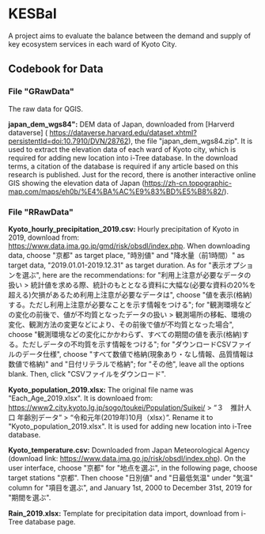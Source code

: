 # KESBal

A project aims to evaluate the balance between the demand and supply of key ecosystem services in each ward of Kyoto City. 

## Codebook for Data

### File "GRawData"

The raw data for QGIS. 

**japan_dem_wgs84":**
DEM data of Japan, downloaded from [Harverd dataverse] ( https://dataverse.harvard.edu/dataset.xhtml?persistentId=doi:10.7910/DVN/28762), the file "japan_dem_wgs84.zip". 
It is used to extract the elevation data of each ward of Kyoto city, which is required for adding new location into i-Tree database. 
In the download terms, a citation of the database is required if any article based on this research is published. 
Just for the record, there is another interactive online GIS showing the elevation data of Japan (https://zh-cn.topographic-map.com/maps/eh0b/%E4%BA%AC%E9%83%BD%E5%B8%82/). 

### File "RRawData"

**Kyoto_hourly_precipitation_2019.csv:**
Hourly precipitation of Kyoto in 2019, download from: https://www.data.jma.go.jp/gmd/risk/obsdl/index.php. When downloading data, choose "京都" as target place, "時別値" and "降水量（前1時間）" as target data, "2019.01.01-2019.12.31" as target duration. 
As for "表示オプションを選ぶ", here are the recommendations: 
for "利用上注意が必要なデータの扱い > 統計値を求める際、統計のもととなる資料に大幅な(必要な資料の20%を超える)欠損があるため利用上注意が必要なデータは", choose "値を表示(格納)する。ただし利用上注意が必要なことを示す情報をつける"; 
for "観測環境などの変化の前後で、値が不均質となったデータの扱い > 観測場所の移転、環境の変化、観測方法の変更などにより、その前後で値が不均質となった場合", choose "観測環境などの変化にかかわらず、すべての期間の値を表示(格納)する。ただしデータの不均質を示す情報をつける"; 
for "ダウンロードCSVファイルのデータ仕様", choose "すべて数値で格納(現象あり・なし情報、品質情報は数値で格納)" and "日付リテラルで格納"; 
for "その他", leave all the options blank. 
Then, click "CSVファイルをダウンロード". 

**Kyoto_population_2019.xlsx:** 
The original file name was "Each_Age_2019.xlsx". It is downloaed from: https://www2.city.kyoto.lg.jp/sogo/toukei/Population/Suikei/ > “３　推計人口 年齢別データ” > “令和元年(2019年)10月（xlsx）”. 
Rename it to "Kyoto_population_2019.xlsx". 
It is used for adding new location into i-Tree database. 

**Kyoto_temperature.csv:**
Downloaded from Japan Meteorological Agency (download link: https://www.data.jma.go.jp/risk/obsdl/index.php). On the user interface, choose "京都" for "地点を選ぶ", in the following page, choose target stations "京都". Then choose "日別値" and "日最低気温" under "気温" column for "項目を選ぶ", and January 1st, 2000 to December 31st, 2019 for "期間を選ぶ". 

**Rain_2019.xlsx:**
Template for precipitation data import, download from i-Tree database page. 
